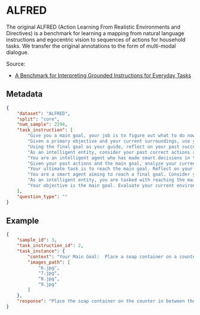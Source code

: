 # ALFRED

The original ALFRED (Action Learning From Realistic Environments and Directives) is a benchmark for learning a mapping from natural language instructions and egocentric vision to sequences of actions for household tasks. We transfer the original annotations to the form of multi-modal dialogue.

Source: 
- [A Benchmark for Interpreting Grounded Instructions for Everyday Tasks](https://arxiv.org/abs/1912.01734)
## Metadata

```json
{
    "dataset": "ALFRED",
    "split": "core",
    "num_sample": 2294,
    "task_instruction": [
        "Give you a main goal, your job is to figure out what to do now by looking at current envirments. Your past views as well as decisions are also provided.",
        "Given a primary objective and your current surroundings, use your previous decisions and perspectives to determine your next move.",
        "Using the final goal as your guide, reflect on your past successful strategies as a smart agent. Observe the information in the image to inform your present decision.",
        "As an intelligent entity, consider your past correct actions and aim for the ultimate goal. Now, examine the data within the picture to decide your immediate action.",
        "You are an intelligent agent who has made smart decisions in the past. To achieve the end goal, scrutinize the image's details and contemplate your immediate action.",
        "Given your past actions and the main goal, analyze your current environment. Decide your next step based on this analysis.",
        "Your ultimate task is to reach the main goal. Reflect on your past decisions, consider your current surroundings, and determine your immediate action.",
        "You are a smart agent aiming to reach a final goal. Consider your successful decisions from past rounds and the current situation presented in the image. What would be your next move?",
        "As an intelligent entity, you are tasked with reaching the main goal. Utilizing your past decisions and the information in the picture, contemplate your next action.",
        "Your objective is the main goal. Evaluate your current environment and your past decisions, and decide your immediate course of action."
    ],
    "question_type": ""
}
```

## Example

```json
{
    "sample_id": 3,
    "task_instruction_id": 2,
    "task_instance": {
        "context": "Your Main Goal:  Place a soap container on a counter.  Step Details: {image#1}Step#1: Turn left and walk to the right sink. {image#2}Step#2: Open the bottom left cabinet and take out the closest soap container. {image#3}Step#3: Take a step left. {image#4} Current Step: ",
        "images_path": [
            "6.jpg",
            "7.jpg",
            "8.jpg",
            "9.jpg"
        ]
    },
    "response": "Place the soap container on the counter in between the two sinks."
}
```
